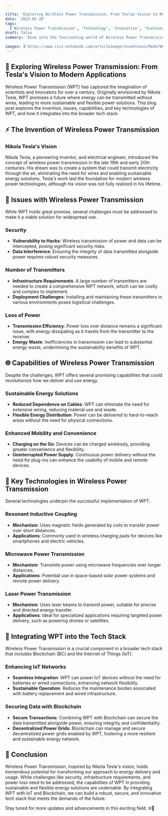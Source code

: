 ```yaml
---

title: 'Exploring Wireless Power Transmission: From Teslas Vision to Modern Applications'
date: '2023-02-20'
tags:
  ['Wireless Power Transmission', 'Technology', 'Innovation', 'Sustainable Energy', 'Tech Stack']
draft: false
summary: 'Dive into the fascinating world of Wireless Power Transmission (WPT), from Nikola Teslas groundbreaking work to modern capabilities and challenges. Discover how WPT fits into today’s tech stack and its potential for sustainable energy solutions. 🌐🔋'

images: ['https://www.rics-notebook.com/articleimage/inventions/ModerWPT.webp']
---
```


## 🌟 Exploring Wireless Power Transmission: From Tesla's Vision to Modern Applications

Wireless Power Transmission (WPT) has captured the imagination of scientists and innovators for over a century. Originally envisioned by Nikola Tesla, WPT promises a future where energy can be transmitted without wires, leading to more sustainable and flexible power solutions. This blog post explores the invention, issues, capabilities, and key technologies of WPT, and how it integrates into the broader tech stack.

## ⚡ The Invention of Wireless Power Transmission

### Nikola Tesla's Vision

Nikola Tesla, a pioneering inventor, and electrical engineer, introduced the concept of wireless power transmission in the late 19th and early 20th centuries. His dream was to create a system that could transmit electricity through the air, eliminating the need for wires and enabling sustainable energy solutions. Tesla's work laid the foundation for modern wireless power technologies, although his vision was not fully realized in his lifetime.

## 🚨 Issues with Wireless Power Transmission

While WPT holds great promise, several challenges must be addressed to make it a viable solution for widespread use.

### Security

- **Vulnerability to Hacks**: Wireless transmission of power and data can be intercepted, posing significant security risks.
- **Data Interference**: Ensuring the integrity of data transmitted alongside power requires robust security measures.

### Number of Transmitters

- **Infrastructure Requirements**: A large number of transmitters are needed to create a comprehensive WPT network, which can be costly and complex to implement.
- **Deployment Challenges**: Installing and maintaining these transmitters in various environments poses logistical challenges.

### Loss of Power

- **Transmission Efficiency**: Power loss over distance remains a significant issue, with energy dissipating as it travels from the transmitter to the receiver.
- **Energy Waste**: Inefficiencies in transmission can lead to substantial energy waste, undermining the sustainability benefits of WPT.

## 🌐 Capabilities of Wireless Power Transmission

Despite the challenges, WPT offers several promising capabilities that could revolutionize how we deliver and use energy.

### Sustainable Energy Solutions

- **Reduced Dependence on Cables**: WPT can eliminate the need for extensive wiring, reducing material use and waste.
- **Flexible Energy Distribution**: Power can be delivered to hard-to-reach areas without the need for physical connections.

### Enhanced Mobility and Convenience

- **Charging on the Go**: Devices can be charged wirelessly, providing greater convenience and flexibility.
- **Uninterrupted Power Supply**: Continuous power delivery without the need for plug-ins can enhance the usability of mobile and remote devices.

## 🔑 Key Technologies in Wireless Power Transmission

Several technologies underpin the successful implementation of WPT.

### Resonant Inductive Coupling

- **Mechanism**: Uses magnetic fields generated by coils to transfer power over short distances.
- **Applications**: Commonly used in wireless charging pads for devices like smartphones and electric vehicles.

### Microwave Power Transmission

- **Mechanism**: Transmits power using microwave frequencies over longer distances.
- **Applications**: Potential use in space-based solar power systems and remote power delivery.

### Laser Power Transmission

- **Mechanism**: Uses laser beams to transmit power, suitable for precise and directed energy transfer.
- **Applications**: Ideal for specialized applications requiring targeted power delivery, such as powering drones or satellites.

## 🔗 Integrating WPT into the Tech Stack

Wireless Power Transmission is a crucial component in a broader tech stack that includes Blockchain (BC) and the Internet of Things (IoT).

### Enhancing IoT Networks

- **Seamless Integration**: WPT can power IoT devices without the need for batteries or wired connections, enhancing network flexibility.
- **Sustainable Operation**: Reduces the maintenance burden associated with battery replacement and wired infrastructure.

### Securing Data with Blockchain

- **Secure Transactions**: Combining WPT with Blockchain can secure the data transmitted alongside power, ensuring integrity and confidentiality.
- **Decentralized Power Grids**: Blockchain can manage and secure decentralized power grids enabled by WPT, fostering a more resilient and sustainable energy network.

## 🌠 Conclusion

Wireless Power Transmission, inspired by Nikola Tesla's vision, holds tremendous potential for transforming our approach to energy delivery and usage. While challenges like security, infrastructure requirements, and power loss need to be addressed, the capabilities of WPT in providing sustainable and flexible energy solutions are undeniable. By integrating WPT with IoT and Blockchain, we can build a robust, secure, and innovative tech stack that meets the demands of the future.

Stay tuned for more updates and advancements in this exciting field. 🌐🔋
